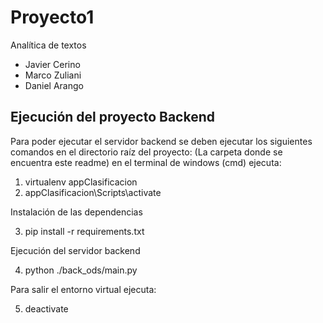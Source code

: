 # Proyecto1
Analítica de textos
- Javier Cerino
- Marco Zuliani
- Daniel Arango

## Ejecución del proyecto Backend
Para poder ejecutar el servidor backend se deben ejecutar los siguientes comandos en el directorio raíz del proyecto: (La carpeta donde se encuentra este readme)
en el terminal de windows (cmd) ejecuta:

1. virtualenv appClasificacion
2. appClasificacion\Scripts\activate

Instalación de las dependencias

3. pip install -r requirements.txt

Ejecución del servidor backend

4. python ./back_ods/main.py

Para salir el entorno virtual ejecuta:

5. deactivate
